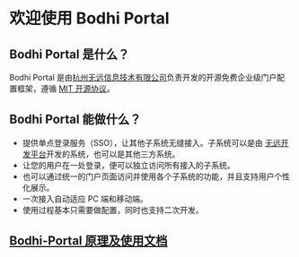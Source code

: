 # 欢迎使用 Bodhi Portal

## Bodhi Portal 是什么？
Bodhi Portal 是由[杭州无远信息技术有限公司](https://wuyuan.io)负责开发的开源免费企业级门户配置框架，遵循 [MIT 开源协议](https://mit-license.org)。

## Bodhi Portal 能做什么？
- 提供单点登录服务（SSO），让其他子系统无缝接入。子系统可以是由 [无远开发平台](https://wuyuan.io)开发的系统，也可以是其他三方系统。
- 让您的用户在一处登录，便可以独立访问所有接入的子系统。
- 也可以通过统一的门户页面访问并使用各个子系统的功能，并且支持用户个性化展示。
- 一次接入自动适应 PC 端和移动端。
- 使用过程基本只需要做配置，同时也支持二次开发。

## [Bodhi-Portal 原理及使用文档](https://wuyuan.io/tutorials-portal)